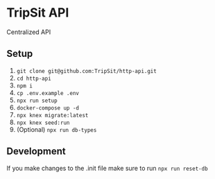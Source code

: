 # TripSit API

Centralized API 

## Setup

1. `git clone git@github.com:TripSit/http-api.git`
2. `cd http-api`
3. `npm i`
4. `cp .env.example .env`
5. `npx run setup`
6. `docker-compose up -d`
7. `npx knex migrate:latest`
8. `npx knex seed:run`
9. (Optional) `npx run db-types`

## Development
If you make changes to the .init file make sure to run `npx run reset-db`